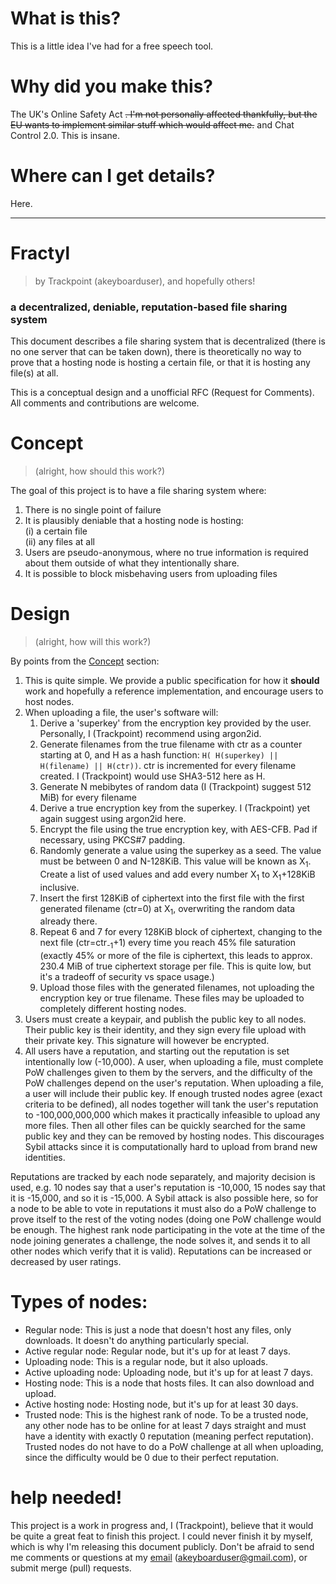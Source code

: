 # What is this?
This is a little idea I've had for a free speech tool.

# Why did you make this?
The UK's Online Safety Act ~~. I'm not personally affected thankfully, but the EU wants to implement similar stuff which would affect me.~~ and Chat Control 2.0. This is insane.

# Where can I get details?
Here.

---

# Fractyl
> by Trackpoint (akeyboarduser), and hopefully others!
### a decentralized, deniable, reputation-based file sharing system

This document describes a file sharing system that is decentralized (there is no one server that can be taken down),
there is theoretically no way to prove that a hosting node is hosting a certain file, or that it is hosting any file(s) at all.

This is a conceptual design and a unofficial RFC (Request for Comments). All comments and contributions are welcome.

# Concept
> (alright, how should this work?)

The goal of this project is to have a file sharing system where:

1. There is no single point of failure
2. It is plausibly deniable that a hosting node is hosting:  
  (i) a certain file  
  (ii) any files at all
3. Users are pseudo-anonymous, where no true information is required about them outside of what they intentionally share.
4. It is possible to block misbehaving users from uploading files

# Design
> (alright, how will this work?)

By points from the [Concept](#concept) section:

1. This is quite simple. We provide a public specification for how it __should__ work and hopefully a reference implementation, and encourage users to host nodes.
2. When uploading a file, the user's software will:  
    1. Derive a 'superkey' from the encryption key provided by the user. Personally, I (Trackpoint) recommend using argon2id.
    2. Generate filenames from the true filename with ctr as a counter starting at 0, and H as a hash function: `H( H(superkey) || H(filename) || H(ctr))`. ctr is incremented for every filename created. I (Trackpoint) would use SHA3-512 here as H.
    3. Generate N mebibytes of random data (I (Trackpoint) suggest 512 MiB) for every filename
    4. Derive a true encryption key from the superkey. I (Trackpoint) yet again suggest using argon2id here.
    5. Encrypt the file using the true encryption key, with AES-CFB. Pad if necessary, using PKCS#7 padding.
    6. Randomly generate a value using the superkey as a seed. The value must be between 0 and N-128KiB. This value will be known as X<sub>1</sub>. Create a list of used values and add every number X<sub>1</sub> to X<sub>1</sub>+128KiB inclusive.
    7. Insert the first 128KiB of ciphertext into the first file with the first generated filename (ctr=0) at X<sub>1</sub>, overwriting the random data already there.
    8. Repeat 6 and 7 for every 128KiB block of ciphertext, changing to the next file (ctr=ctr<sub>-1</sub>+1) every time you reach 45% file saturation (exactly 45% or more of the file is ciphertext, this leads to approx. 230.4 MiB of true ciphertext storage per file. This is quite low, but it's a tradeoff of security vs space usage.)
    9. Upload those files with the generated filenames, not uploading the encryption key or true filename. These files may be uploaded to completely different hosting nodes.
3. Users must create a keypair, and publish the public key to all nodes. Their public key is their identity, and they sign every file upload with their private key. This signature will however be encrypted.
4. All users have a reputation, and starting out the reputation is set intentionally low (-10,000). A user, when uploading a file, must complete PoW challenges given to them by the servers, and the difficulty of the PoW challenges depend on the user's reputation. When uploading a file, a user will include their public key. If enough trusted nodes agree (exact criteria to be defined), all nodes together will tank the user's reputation to -100,000,000,000 which makes it practically infeasible to upload any more files. Then all other files can be quickly searched for the same public key and they can be removed by hosting nodes. This discourages Sybil attacks since it is computationally hard to upload from brand new identities.

Reputations are tracked by each node separately, and majority decision is used, e.g. 10 nodes say that a user's reputation is -10,000, 15 nodes say that it is -15,000, and so it is -15,000. A Sybil attack is also possible here, so for a node to be able to vote in reputations it must also do a PoW challenge to prove itself to the rest of the voting nodes (doing one PoW challenge would be enough. The highest rank node participating in the vote at the time of the node joining generates a challenge, the node solves it, and sends it to all other nodes which verify that it is valid).
Reputations can be increased or decreased by user ratings.

# Types of nodes:

* Regular node: This is just a node that doesn't host any files, only downloads. It doesn't do anything particularly special.
* Active regular node: Regular node, but it's up for at least 7 days.
* Uploading node: This is a regular node, but it also uploads.
* Active uploading node: Uploading node, but it's up for at least 7 days.
* Hosting node: This is a node that hosts files. It can also download and upload.
* Active hosting node: Hosting node, but it's up for at least 30 days.
* Trusted node: This is the highest rank of node. To be a trusted node, any other node has to be online for at least 7 days straight and must have a identity with exactly 0 reputation (meaning perfect reputation). Trusted nodes do not have to do a PoW challenge at all when uploading, since the difficulty would be 0 due to their perfect reputation.

# help needed!
This project is a work in progress and, I (Trackpoint), believe that it would be quite a great feat to finish this project. I could never finish it by myself, which is why I'm releasing this document publicly. Don't be afraid to send me comments or questions at my [email](mailto:akeyboarduser@gmail.com) (akeyboarduser@gmail.com), or submit merge (pull) requests.

